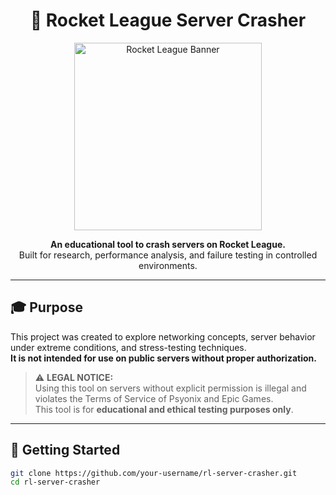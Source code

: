 <h1 align="center">
  🚀 Rocket League Server Crasher
</h1>

<p align="center">
  <img src="https://cdn1.epicgames.com/offer/9773aa1aa54f4f7b80e44bef04986cea/EGS_RocketLeague_PsyonixLLC_S3_2560x1440-18eac9b5df1028fdcd5bad480ab6b085" width="300" alt="Rocket League Banner">
</p>

<p align="center">
  <strong>An educational tool to crash servers on Rocket League.</strong><br>
  Built for research, performance analysis, and failure testing in controlled environments.
</p>

---

## 🎓 Purpose

This project was created to explore networking concepts, server behavior under extreme conditions, and stress-testing techniques.  
**It is not intended for use on public servers without proper authorization.**

> ⚠️ **LEGAL NOTICE:**  
> Using this tool on servers without explicit permission is illegal and violates the Terms of Service of Psyonix and Epic Games.  
> This tool is for **educational and ethical testing purposes only**.

---

## 🚀 Getting Started

```bash
git clone https://github.com/your-username/rl-server-crasher.git
cd rl-server-crasher
